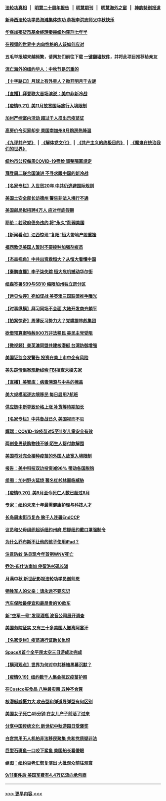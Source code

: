 #### [法轮功真相](https://github.com/gfw-breaker/truth/blob/master/README.md?t=0) &nbsp;&nbsp;|&nbsp;&nbsp; [明慧二十周年报告](https://github.com/gfw-breaker/mh-reports/blob/master/README.md?t=0) &nbsp;&nbsp;|&nbsp;&nbsp;[明慧期刊](https://github.com/gfw-breaker/mh-qikan) &nbsp;&nbsp;|&nbsp;&nbsp; [明慧海外之窗](https://github.com/gfw-breaker/mh-news/blob/master/README.md?t=0) &nbsp;&nbsp;|&nbsp;&nbsp; [神韵特别报道](https://github.com/gfw-breaker/mh-news/blob/master/shenyun.md?t=0)
#### [新泽西法轮功学员海滩集体炼功 恭祝李洪志师父中秋快乐](../pages/nsc412/n13250343.md?t=09220102) 
#### [华裔加密货币基金经理秦赫纽约获刑七年半](../pages/nsc412/n13249307.md?t=09220102) 
#### [在视频的世界中 内向性格的人该如何应对](../pages/nsc412/n13247630.md?t=09220102) 
#### 五毛举报越来越频繁，请网友们前往下载 [一键翻墙软件](https://github.com/gfw-breaker/ssr-accounts)，并将此项目推荐给亲友
#### [流亡海外的纽约华人：中秋节是沉重的](../pages/nsc412/n13249415.md?t=09220102) 
#### [【十字路口】月球上有外星人？掀开明月千古谜](../pages/nsc412/n13249997.md?t=09220102) 
#### [【直播】拜登联大首场演说：美中非新冷战](../pages/nsc412/n13250167.md?t=09220102) 
#### [【疫情9.21】美11月放宽国际旅行入境限制](../pages/nsc412/n13249730.md?t=09220102) 
#### [加州严控室内活动 超过千人须出示疫苗证](../pages/nsc412/n13249542.md?t=09220102) 
#### [高房价令买家却步 美国南加州8月购房热降温](../pages/nsc412/n13249523.md?t=09220102) 
#### [《九评共产党》](https://github.com/begood0513/9ping.md/blob/master/README.md) &nbsp;|&nbsp; [《解体党文化》](../../../../jtdwh.md/blob/master/README.md)  &nbsp;|&nbsp; [《共产主义的终极目的》](../../../../gczydzjmd.md/blob/master/README.md) &nbsp;|&nbsp; [《魔鬼在统治我们的世界》](../../../../mgztzwmdsj.md/blob/master/README.md) 
#### [纽约市公校每周COVID-19筛检 调整隔离规定](../pages/nsc412/n13249340.md?t=09220102) 
#### [拜登周二联合国演讲 不寻求跟中国的新冷战](../pages/nsc412/n13249155.md?t=09220102) 
#### [【名家专栏】入世贸20年 中共仍逃避国际规则](../pages/nsc412/n13247643.md?t=09220102) 
#### [美国土安全部长访德州 警告非法入境行不通](../pages/nsc412/n13248495.md?t=09220102) 
#### [美国邮局拟招聘4万人 应对年底假期](../pages/nsc412/n13249129.md?t=09220102) 
#### [耶伦：若政府债务违约 将“永久”削弱美国](../pages/nsc412/n13248517.md?t=09220102) 
#### [【新闻看点】江西惊现“复阳”恒大带地产股重挫](../pages/nsc412/n13248375.md?t=09220102) 
#### [福西敦促美国人暂时不要接种加强剂疫苗](../pages/nsc412/n13248348.md?t=09220102) 
#### [【杰森视角】中共出资救恒大？从恒大看懂中国](../pages/nsc412/n13248315.md?t=09220102) 
#### [【秦鹏直播】李子柒失踪 恒大危机撼动华尔街](../pages/nsc412/n13248428.md?t=09220102) 
#### [纽森签署SB9与SB10 缩限加州独立房分区](../pages/nsc412/n13248512.md?t=09220102) 
#### [【远见快评】宛如谍战 美英澳三国联盟推手曝光](../pages/nsc412/n13248411.md?t=09220102) 
#### [【时事纵横】拜习同场不会面 大陆开发商齐躺平](../pages/nsc412/n13248384.md?t=09220102) 
#### [【拍案惊奇】周薄反习势力大？党媒提林彪集团](../pages/nsc412/n13247702.md?t=09220102) 
#### [欲借预算案特赦800万非法移民 美民主党受阻](../pages/nsc412/n13248335.md?t=09220102) 
#### [【微视频】美英澳同盟共建核潜艇 台湾防御增强](../pages/nsc412/n13247593.md?t=09220102) 
#### [美国证监会发警告 投资在美上市中企有风险](../pages/nsc412/n13248235.md?t=09220102) 
#### [美失踪情侣案现新线索 FBI搜查未婚夫家](../pages/nsc412/n13248182.md?t=09220102) 
#### [【直播】美智库：病毒溯源与中共的掩盖](../pages/nsc412/n13248292.md?t=09220102) 
#### [美大规模驱逐边境移民 每日启用7航班](../pages/nsc412/n13248037.md?t=09220102) 
#### [供应链中断导致价格上涨 补货等待期加长](../pages/nsc412/n13248171.md?t=09220102) 
#### [【名家专栏】中共备战已久 美国视而不见](../pages/nsc412/n13247651.md?t=09220102) 
#### [辉瑞：COVID-19疫苗对5至11岁儿童安全有效](../pages/nsc412/n13247739.md?t=09220102) 
#### [两创业男孩购物钱不够 陌生人帮付款解围](../pages/nsc412/n13246512.md?t=09220102) 
#### [美国将对完全接种疫苗的外国人放宽入境限制](../pages/nsc412/n13247889.md?t=09220102) 
#### [报告：美中科技双边投资减96% 带动各国脱钩](../pages/nsc412/n13247163.md?t=09220102) 
#### [组图：加州野火延烧 著名红杉林面临威胁](../pages/nsc412/n13247044.md?t=09220102) 
#### [【疫情9.20】美9月至今死亡人数已超过8月](../pages/nsc412/n13246993.md?t=09220102) 
#### [专家：纽约未来十年最需健康护理与科技人才](../pages/nsc412/n13246356.md?t=09220102) 
#### [长岛周末街市复办 逾千人连署EndCCP](../pages/nsc412/n13246371.md?t=09220102) 
#### [议员和父母组织起诉纽约州府 质疑纽约戴口罩强制令](../pages/nsc412/n13246350.md?t=09220102) 
#### [为什么乔布斯不让他的孩子使用iPad？](../pages/nsc412/n13245936.md?t=09220102) 
#### [注意防蚊 洛县现今年首例WNV死亡](../pages/nsc412/n13246213.md?t=09220102) 
#### [乔治·布什访南加 停留洛杉矶长滩](../pages/nsc412/n13246172.md?t=09220102) 
#### [月满中秋 新世纪影视法轮功学员谢师恩](../pages/nsc412/n13245846.md?t=09220102) 
#### [牺牲军人的父亲：请永远不要忘记](../pages/nsc412/n13246065.md?t=09220102) 
#### [汽车保险最便宜和最昂贵的10款车](../pages/nsc412/n13228858.md?t=09220102) 
#### [新“空军一号”发现酒瓶 波音公司展开调查](../pages/nsc412/n13245458.md?t=09220102) 
#### [美国务院证实 又有三十多美国人撤离阿富汗](../pages/nsc412/n13245311.md?t=09220102) 
#### [【名家专栏】疫苗通行证助长仇恨](../pages/nsc412/n13243695.md?t=09220102) 
#### [SpaceX首个全平民太空三日游成功完成](../pages/nsc412/n13245200.md?t=09220102) 
#### [【横河观点】世界为何对中共移植黑幕沉默？](../pages/nsc412/n13244249.md?t=09220102) 
#### [【疫情9.19】纽约数千人集会抗议疫苗护照](../pages/nsc412/n13244844.md?t=09220102) 
#### [在Costco买食品 八种最实惠 五种不合算](../pages/nsc412/n13241909.md?t=09220102) 
#### [核潜艇威慑力大 攻击型和弹道导弹型有何区别](../pages/nsc412/n13243925.md?t=09220102) 
#### [美国女子死亡45分钟 在女儿产子前活了过来](../pages/nsc412/n13244842.md?t=09220102) 
#### [分享中国传统文化 新世纪中秋游园日受褒奖](../pages/nsc412/n13244498.md?t=09220102) 
#### [白宫禁用无人机拍非法移民聚集 共和党质疑非法](../pages/nsc412/n13244436.md?t=09220102) 
#### [巨型石斑鱼一口咬下鲨鱼 美国船长看傻眼](../pages/nsc412/n13244539.md?t=09220102) 
#### [组图：纽约百老汇恢复演出 大批观众前往观赏](../pages/nsc412/n13243464.md?t=09220102) 
#### [9/11事件后 美国军费有4.4万亿流向承包商](../pages/nsc412/n13244352.md?t=09220102) 

----
#### [ >>> 更早内容 <<< ](../indexes/nsc412-earlier.md)
